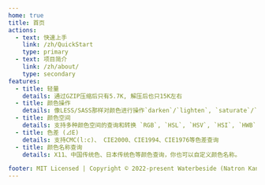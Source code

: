 ```yaml
---
home: true
title: 首页
actions:
  - text: 快速上手
    link: /zh/QuickStart
    type: primary
  - text: 项目简介
    link: /zh/about/
    type: secondary
features:
  - title: 轻量
    details: 通过GZIP压缩后只有5.7K, 解压后也只15K左右
  - title: 颜色操作
    details: 像LESS/SASS那样对颜色进行操作`darken`/`lighten`, `saturate`/`desaturate`, `spin`, `fadeIn`/`fadeOut`, `mix`，单简易上手
  - title: 颜色空间
    details: 支持多种颜色空间的查询和转换 `RGB`, `HSL`, `HSV`, `HSI`, `HWB`, `XYZ`, `LAB`, `LCH`, `xyY`
  - title: 色差 (⊿E)
    details: 支持CMC(l:c)、 CIE2000、CIE1994、CIE1976等色差查询
  - title: 颜色名称查询
    details: X11、中国传统色、日本传统色等颜色查询，你也可以自定义颜色名称。

footer: MIT Licensed | Copyright © 2022-present Waterbeside (Natron Kan)
---
```

